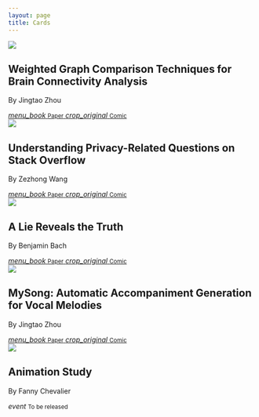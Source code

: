 ```yaml
---
layout: page
title: Cards
---
```


<div class="exhibs not-markdown-area">

  <div class="single-exhib">
    <div class="exhib-img">
      <img src="assets/gallery/1-0.png" />
    </div>
    <div class="exhib-info">
      <div class="exhib-text">
        <h2>
          Weighted Graph Comparison Techniques for Brain Connectivity Analysis
        </h2>
        <p>By Jingtao Zhou</p>
      </div>
      <div class="exhib-links">
        <a
          href="https://hal.inria.fr/hal-00780999/document"
          class="exhib-button"
        >
          <i class="material-icons">menu_book</i>
          <small>Paper</small>
        </a>
        <a href="/gallery/weighted.html" class="exhib-button">
          <i class="material-icons">crop_original</i>
          <small>Comic</small>
        </a>
      </div>
    </div>
  </div>

  
  <div class="single-exhib">
    <div class="exhib-img">
      <img src="assets/gallery/5-0.jpg" />
    </div>
    <div class="exhib-info">
      <div class="exhib-text">
        <h2>
          Understanding Privacy-Related Questions on Stack Overflow
        </h2>
        <p>By Zezhong Wang</p>
      </div>
      <div class="exhib-links">
        <a
          href="https://www.wiki.ed.ac.uk/display/TRG/Developer-Centred+Security+and+Privacy"
          class="exhib-button"
        >
          <i class="material-icons">menu_book</i>
          <small>Paper</small>
        </a>
        <a href="/gallery/privacy.html" class="exhib-button">
          <i class="material-icons">crop_original</i>
          <small>Comic</small>
        </a>
      </div>
    </div>
  </div>

  <div class="single-exhib">
    <div class="exhib-img">
      <img src="assets/gallery/2-0.png" />
    </div>
    <div class="exhib-info">
      <div class="exhib-text">
        <h2>A Lie Reveals the Truth</h2>
        <p>By Benjamin Bach</p>
      </div>
      <div class="exhib-links">
        <a
          href="https://www.jacobritchie.xyz/a_lie_reveals_the_truth.pdf"
          target="blank"
          class="exhib-button"
        >
          <i class="material-icons">menu_book</i>
          <small>Paper</small>
        </a>
        <a href="/gallery/lie.html" class="exhib-button">
          <i class="material-icons">crop_original</i>
          <small>Comic</small>
        </a>
      </div>
    </div>
  </div>

  <div class="single-exhib">
    <div class="exhib-img">
      <img src="assets/gallery/3-0.jpg" />
    </div>
    <div class="exhib-info">
      <div class="exhib-text">
        <h2>
          MySong: Automatic Accompaniment Generation for Vocal Melodies
        </h2>
        <p>By Jingtao Zhou</p>
      </div>
      <div class="exhib-links">
        <a
          href="https://dl.acm.org/doi/10.1145/1357054.1357169"
          class="exhib-button"
        >
          <i class="material-icons">menu_book</i>
          <small>Paper</small>
        </a>
        <a href="/gallery/mysong.html" class="exhib-button">
          <i class="material-icons">crop_original</i>
          <small>Comic</small>
        </a>
      </div>
    </div>
  </div>

  <div class="single-exhib">
    <div class="exhib-img">
      <img src="assets/gallery/4-0.png" />
    </div>
    <div class="exhib-info">
      <div class="exhib-text">
        <h2>
          Animation Study
        </h2>
        <p>By Fanny Chevalier</p>
      </div>
      <div class="exhib-links">
        <a
          class="exhib-button" style="width: 120px"
        >
          <i class="material-icons">event</i>
          <small>To be released</small>
        </a>
      </div>
    </div>
  </div>

</div>
